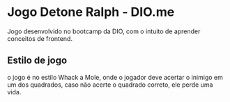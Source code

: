 # Jogo Detone Ralph - DIO.me

Jogo desenvolvido no bootcamp da DIO, com o intuito de aprender conceitos de frontend.

## Estilo de jogo

o jogo é no estilo Whack a Mole, onde o jogador deve acertar o inimigo em um dos quadrados, caso não acerte o quadrado correto, ele perde uma vida.
